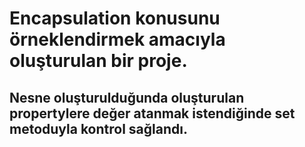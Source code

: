 # Encapsulation konusunu örneklendirmek amacıyla oluşturulan bir proje.
## Nesne oluşturulduğunda oluşturulan propertylere değer atanmak istendiğinde set metoduyla kontrol sağlandı.
